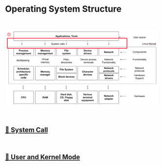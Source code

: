 # Operating System Structure

<br>

![SystemCallPart](./image/system_call.png)

<br>

## [🔗 System Call](1_1_system_call)
<br>

## [🔗 User and Kernel Mode](1_2_user_and_kernel_mode)
<br>